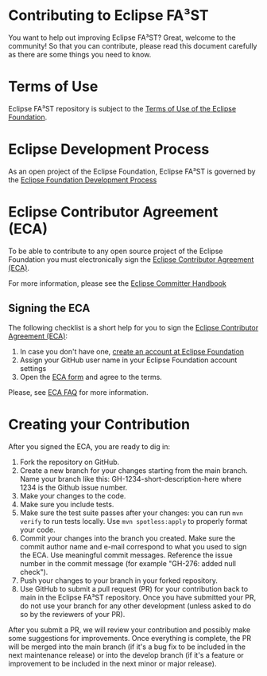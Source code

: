 # Contributing to Eclipse FA³ST

You want to help out improving Eclipse FA³ST? Great, welcome to the community! So that you can contribute, please read this document carefully as there are some things you need to know.

# Terms of Use

Eclipse FA³ST repository is subject to the [Terms of Use of the Eclipse Foundation](https://www.eclipse.org/legal/termsofuse.php).


# Eclipse Development Process
As an open project of the Eclipse Foundation, Eclipse FA³ST is governed by the [Eclipse Foundation Development Process](https://www.eclipse.org/projects/dev_process/)


# Eclipse Contributor Agreement (ECA)
To be able to contribute to any open source project of the Eclipse Foundation you must electronically sign the [Eclipse Contributor Agreement (ECA)](https://www.eclipse.org/legal/ECA.php).

For more information, please see the [Eclipse Committer Handbook](https://www.eclipse.org/projects/handbook/#resources-commit)

## Signing the ECA
The following checklist is a short help for you to sign the [Eclipse Contributor Agreement (ECA)](https://www.eclipse.org/legal/ECA.php):
1. In case you don't have one, [create an account at Eclipse Foundation](https://accounts.eclipse.org)
2. Assign your GitHub user name in your Eclipse Foundation account settings
3. Open the [ECA form](https://accounts.eclipse.org/user/521935/eca/3.1.0) and agree to the terms.

Please, see [ECA FAQ](https://www.eclipse.org/legal/ecafaq.php) for more information.


# Creating your Contribution

After you signed the ECA, you are ready to dig in:
1. Fork the repository on GitHub.
2. Create a new branch for your changes starting from the main branch. Name your branch like this: GH-1234-short-description-here where 1234 is the Github issue number.
3. Make your changes to the code.
4. Make sure you include tests.
5. Make sure the test suite passes after your changes: you can run `mvn verify` to run tests locally. Use `mvn spotless:apply` to properly format your code.
6. Commit your changes into the branch you created. Make sure the commit author name and e-mail correspond to what you used to sign the ECA. Use meaningful commit messages. Reference the issue number in the commit message (for example "GH-276: added null check").
7. Push your changes to your branch in your forked repository.
8. Use GitHub to submit a pull request (PR) for your contribution back to main in the Eclipse FA³ST repository. Once you have submitted your PR, do not use your branch for any other development (unless asked to do so by the reviewers of your PR).

After you submit a PR, we will review your contribution and possibly make some suggestions for improvements. Once everything is complete, the PR will be merged into the main branch (if it's a bug fix to be included in the next maintenance release) or into the develop branch (if it's a feature or improvement to be included in the next minor or major release).
